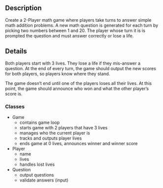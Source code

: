 ## Description
Create a 2-Player math game where players take turns to answer simple math addition problems. A new math question is generated for each turn by picking two numbers between 1 and 20. The player whose turn it is is prompted the question and must answer correctly or lose a life.

## Details
Both players start with 3 lives. They lose a life if they mis-answer a question. At the end of every turn, the game should output the new scores for both players, so players know where they stand.

The game doesn’t end until one of the players loses all their lives. At this point, the game should announce who won and what the other player’s score is.

### Classes
- Game
    - contains game loop
    - starts game with 2 players that have 3 lives
    - manages who the current player is
    - tracks and outputs player lives 
    - ends game at 0 lives, announces winner and winner score
- Player
    - name
    - lives
    - handles lost lives
- Question
    - output questions
    - validate answers (input)

